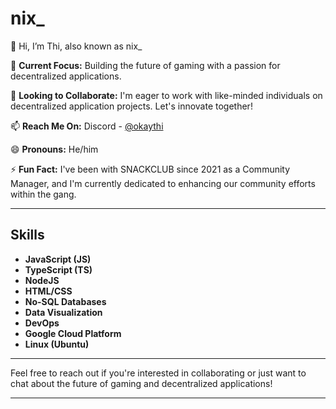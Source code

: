 # nix_

👋 Hi, I’m Thi, also known as nix_

🌱 **Current Focus:** Building the future of gaming with a passion for decentralized applications.

💞️ **Looking to Collaborate:** I'm eager to work with like-minded individuals on decentralized application projects. Let's innovate together!

📫 **Reach Me On:** Discord - [@okaythi](https://discord.com)

😄 **Pronouns:** He/him

⚡ **Fun Fact:** I've been with SNACKCLUB since 2021 as a Community Manager, and I'm currently dedicated to enhancing our community efforts within the gang.

---

## Skills
- **JavaScript (JS)**
- **TypeScript (TS)**
- **NodeJS**
- **HTML/CSS**
- **No-SQL Databases**
- **Data Visualization**
- **DevOps**
- **Google Cloud Platform**
- **Linux (Ubuntu)**

---

Feel free to reach out if you're interested in collaborating or just want to chat about the future of gaming and decentralized applications!

---
